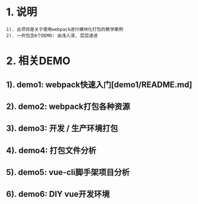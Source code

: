 # 1. 说明
    1). 此项目是关于使用webpack进行模块化打包的教学案例
    2). 一共包含6个DEMO: 由浅入深, 层层递进

# 2. 相关DEMO
## 1). demo1: webpack快速入门[demo1/README.md]
## 2). demo2: webpack打包各种资源
## 3). demo3: 开发 / 生产环境打包
## 4). demo4: 打包文件分析
## 5). demo5: vue-cli脚手架项目分析
## 6). demo6: DIY vue开发环境

